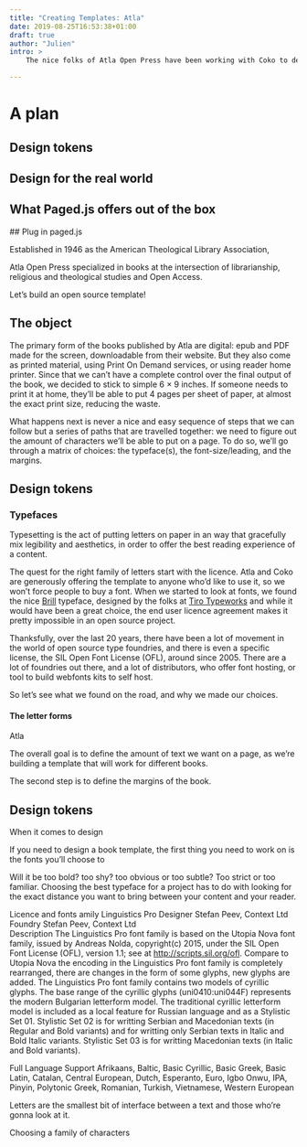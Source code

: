 ```yaml
---
title: "Creating Templates: Atla"
date: 2019-08-25T16:53:38+01:00
draft: true
author: "Julien"
intro: >
    The nice folks of Atla Open Press have been working with Coko to develop their new publishing workflow around the amazing [Editoria](https://www.editoria.pub), which was the first publishing tool to offer Paged.js. So we helped them designing their new template.

---
```


# A plan

## Design tokens
## Design for the real world
## What Paged.js offers out of the box
## Plug in paged.js

Established in 1946 as the American Theological Library Association, 

Atla Open Press  specialized in books at the intersection of librarianship, religious and theological studies and Open Access. 

Let’s build an open source template!

## The object

The primary form of the books published by Atla are digital: epub and PDF made for the screen, downloadable from their website. But they also come as printed material, using Print On Demand services, or using reader home printer. Since that we can’t have a complete control over the final output of the book, we decided to stick to simple 6 × 9 inches. If someone needs to print it at home, they’ll be able to put 4 pages per sheet of paper, at almost the exact print size, reducing the waste.

What happens next is never a nice and easy sequence of steps that we can follow but a series of paths that are travelled together: we need to figure out the amount of characters we’ll be able to put on a page. To do so, we’ll go through a matrix of choices: the typeface(s), the font-size/leading, and the margins. 


## Design tokens

### Typefaces 

Typesetting is the act of putting letters on paper in an way that gracefully mix legibility and aesthetics, in order to offer the best reading experience of a content.

The quest for the right family of letters start with the licence. Atla and Coko are generously offering the template to anyone who’d like to use it, so we won’t force people to buy a font. When we started to look at fonts, we found the nice [Brill](https://brill.com/page/1228?language=en) typeface, designed by the folks at [Tiro Typeworks](http://www.tiro.com/) and while it would have been a great choice, the end user licence agreement makes it pretty impossible in an open source project.

Thanksfully, over the last 20 years, there have been a lot of movement in the world of open source type foundries, and there is even a specific license, the SIL Open Font License (OFL), around since 2005. There are a lot of foundries out there, and a lot of distributors, who offer font hosting, or tool to build webfonts kits to self host.



So let’s see what we found on the road, and why we made our choices.

#### The letter forms

Atla 








The overall goal is to define the amount of text we want on a page, as we’re building a template that will work for different books. 


The second step is to define the margins of the book.

## Design tokens



When it comes to design

If you need to design a book template, the first thing you need to work on is the fonts you’ll choose to 



Will it be too bold? too shy? too obvious or too subtle? Too strict or too familiar. Choosing the best typeface for a project has to do with looking for the exact distance you want to bring between your content and your reader. 



Licence and fonts
amily
    Linguistics Pro
Designer
    Stefan Peev, Context Ltd  
Foundry
    Stefan Peev, Context Ltd  
Description
    The Linguistics Pro font family is based on the Utopia Nova font family, issued by Andreas Nolda, copyright(c) 2015, under the SIL Open Font License (OFL), version 1.1; see at http://scripts.sil.org/ofl. Compare to Utopia Nova the encoding in the Linguistics Pro font family is completely rearranged, there are changes in the form of some glyphs, new glyphs are added. The Linguistics Pro font family contains two models of cyrillic glyphs. The base range of the cyrillic glyphs (uni0410:uni044F) represents the modern Bulgarian letterform model. The traditional cyrillic letterform model is included as a local feature for Russian language and as a Stylistic Set 01. Stylistic Set 02 is for writting Serbian and Macedonian texts (in Regular and Bold variants) and for writting only Serbian texts in Italic and Bold Italic variants. Stylistic Set 03 is for writting Macedonian texts (in Italic and Bold variants).

Full Language Support
    Afrikaans, Baltic, Basic Cyrillic, Basic Greek, Basic Latin, Catalan, Central European, Dutch, Esperanto, Euro, Igbo Onwu, IPA, Pinyin, Polytonic Greek, Romanian, Turkish, Vietnamese, Western European 

Letters are the smallest bit of interface between a text and those who’re gonna look at it.  

 Choosing a family of characters 